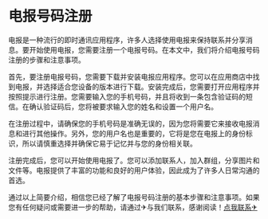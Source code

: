 # 电报号码注册

电报是一种流行的即时通讯应用程序，许多人选择使用电报来保持联系并分享消息。要开始使用电报，您需要注册一个电报号码。在本文中，我们将介绍电报号码注册的步骤和注意事项。

首先，要注册电报号码，您需要下载并安装电报应用程序。您可以在应用商店中找到电报，并选择适合您设备的版本进行下载。安装完成后，您需要打开应用程序并按照提示进行注册。您需要输入您的手机号码，并且将收到一条包含验证码的短信。在确认验证码后，您将被要求输入您的姓名和设置一个用户名。

在注册过程中，请确保您的手机号码是准确无误的，因为您将需要它来接收电报消息和进行其他操作。另外，您的用户名也是重要的，它将是您在电报上的身份标识，所以请慎重选择并确保它易于记忆并与您的身份相关联。

注册完成后，您可以开始使用电报了。您可以添加联系人，加入群组，分享图片和文件等。电报提供了丰富的功能和良好的用户体验，因此成为了许多人日常沟通的首选。

通过以上简要介绍，相信您已经了解了电报号码注册的基本步骤和注意事项。如果您有任何疑问或需要进一步的帮助，请通过✈与我们联系，感谢阅读！[点我联系✈](https://my.G208.com)